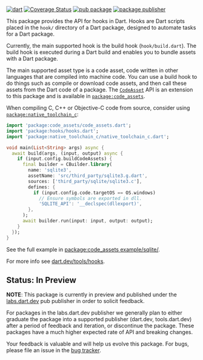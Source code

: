 [![dart](https://github.com/dart-lang/native/actions/workflows/native.yaml/badge.svg)](https://github.com/dart-lang/native/actions/workflows/native.yaml)
[![Coverage Status](https://coveralls.io/repos/github/dart-lang/native/badge.svg?branch=main)](https://coveralls.io/github/dart-lang/native?branch=main)
[![pub package](https://img.shields.io/pub/v/hooks.svg)](https://pub.dev/packages/hooks)
[![package publisher](https://img.shields.io/pub/publisher/hooks.svg)](https://pub.dev/packages/hooks/publisher)

This package provides the API for hooks in Dart. Hooks are Dart
scripts placed in the `hook/` directory of a Dart package, designed to automate
tasks for a Dart package.

Currently, the main supported hook is the build hook (`hook/build.dart`). The
build hook is executed during a Dart build and enables you to bundle assets with
a Dart package.

The main supported asset type is a code asset, code written in other languages
that are compiled into machine code. You can use a build hook to do things such
as compile or download code assets, and then call these assets from the Dart
code of a package. The
[`CodeAsset`](https://pub.dev/documentation/code_assets/latest/code_assets/CodeAsset-class.html)
API is an extension to this package and is available in
[`package:code_assets`](https://pub.dev/packages/code_assets).



When compiling C, C++ or Objective-C code from source, consider using
[`package:native_toolchain_c`](https://pub.dev/packages/native_toolchain_c):

<!-- file://./../code_assets/example/sqlite/hook/build.dart -->
```dart
import 'package:code_assets/code_assets.dart';
import 'package:hooks/hooks.dart';
import 'package:native_toolchain_c/native_toolchain_c.dart';

void main(List<String> args) async {
  await build(args, (input, output) async {
    if (input.config.buildCodeAssets) {
      final builder = CBuilder.library(
        name: 'sqlite3',
        assetName: 'src/third_party/sqlite3.g.dart',
        sources: ['third_party/sqlite/sqlite3.c'],
        defines: {
          if (input.config.code.targetOS == OS.windows)
            // Ensure symbols are exported in dll.
            'SQLITE_API': '__declspec(dllexport)',
        },
      );
      await builder.run(input: input, output: output);
    }
  });
}
```

See the full example in [package:code_assets
example/sqlite/](../code_assets/example/sqlite/).

For more info see [dart.dev/tools/hooks](https://dart.dev/tools/hooks).

## Status: In Preview

**NOTE**: This package is currently in preview and published under the
[labs.dart.dev](https://dart.dev/dart-team-packages) pub publisher in order to
solicit feedback.

For packages in the labs.dart.dev publisher we generally plan to either graduate
the package into a supported publisher (dart.dev, tools.dart.dev) after a period
of feedback and iteration, or discontinue the package. These packages have a
much higher expected rate of API and breaking changes.

Your feedback is valuable and will help us evolve this package.
For bugs, please file an issue in the
[bug tracker](https://github.com/dart-lang/native/issues).
